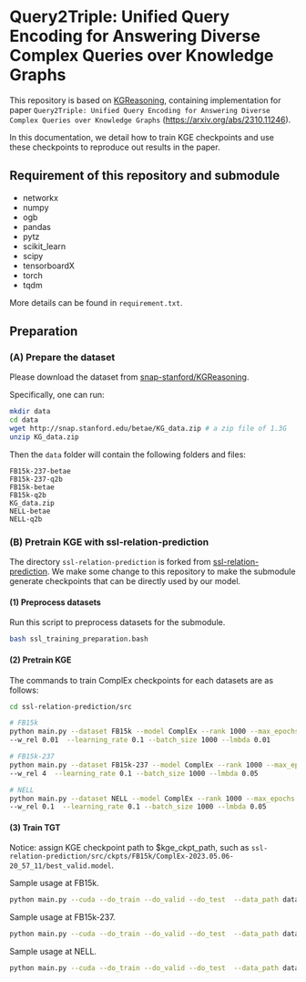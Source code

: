 # Query2Triple: Unified Query Encoding for Answering Diverse Complex Queries over Knowledge Graphs


This repository is based on [KGReasoning](https://github.com/snap-stanford/KGReasoning), containing implementation for paper `Query2Triple: Unified Query Encoding for Answering Diverse Complex Queries over Knowledge Graphs` (https://arxiv.org/abs/2310.11246).

In this documentation, we detail how to train KGE checkpoints and use these checkpoints to reproduce out results in the paper.

## Requirement of this repository and submodule
- networkx
- numpy
- ogb
- pandas
- pytz
- scikit_learn
- scipy
- tensorboardX
- torch
- tqdm

More details can be found in `requirement.txt`.

## Preparation

### (A) Prepare the dataset

Please download the dataset from  [snap-stanford/KGReasoning](https://github.com/snap-stanford/KGReasoning).

Specifically, one can run:
```bash
mkdir data
cd data
wget http://snap.stanford.edu/betae/KG_data.zip # a zip file of 1.3G
unzip KG_data.zip
```

Then the `data` folder will contain the following folders and files:
```
FB15k-237-betae
FB15k-237-q2b
FB15k-betae
FB15k-q2b
KG_data.zip
NELL-betae
NELL-q2b
```

### (B) Pretrain KGE with ssl-relation-prediction
The directory `ssl-relation-prediction` is forked from [ssl-relation-prediction](https://github.com/facebookresearch/ssl-relation-prediction).
We make some change to this repository to make the submodule generate checkpoints that can be directly used by our model.

#### (1) Preprocess datasets

Run this script to preprocess datasets for the submodule.
```bash
bash ssl_training_preparation.bash
```

#### (2) Pretrain KGE

The commands to train ComplEx checkpoints for each datasets are as follows:
```bash
cd ssl-relation-prediction/src

# FB15k
python main.py --dataset FB15k --model ComplEx --rank 1000 --max_epochs 200 --score_rel True \
--w_rel 0.01  --learning_rate 0.1 --batch_size 1000 --lmbda 0.01

# FB15k-237
python main.py --dataset FB15k-237 --model ComplEx --rank 1000 --max_epochs 200 --score_rel True \
--w_rel 4  --learning_rate 0.1 --batch_size 1000 --lmbda 0.05

# NELL
python main.py --dataset NELL --model ComplEx --rank 1000 --max_epochs 200 --score_rel True \
--w_rel 0.1  --learning_rate 0.1 --batch_size 1000 --lmbda 0.05
```

#### (3) Train TGT
Notice: assign KGE checkpoint path to $kge_ckpt_path, such as `ssl-relation-prediction/src/ckpts/FB15k/ComplEx-2023.05.06-20_57_11/best_valid.model`. 


Sample usage at FB15k.
```bash
python main.py --cuda --do_train --do_valid --do_test  --data_path data/FB15k-betae --kge_ckpt_path $kge_ckpt_path -b 1024 -n 512 -de 2000 -dr 2000 -lr 0.0004 --label_smoothing 0.4 --cpu_num 5 --geo complex --num_hidden_layers 6 --num_attention_heads 16 --hidden_size 768 --intermediate_size 768 --token_embeddings 0 --hidden_dropout_prob 0.1 --warm_up_steps 20000 --max_steps 200000 --valid_steps 5000 --tasks 1p.2p.3p.2i.3i.ip.pi.2u.up.2in.3in.inp.pin.pni --prefix logs
```

Sample usage at FB15k-237.
```bash
python main.py --cuda --do_train --do_valid --do_test  --data_path data/FB15k-237-betae --kge_ckpt_path $kge_ckpt_path -b 1024 -n 512 -de 2000 -dr 2000 -lr 0.0004 --label_smoothing 0.6 --cpu_num 5 --geo complex --num_hidden_layers 6 --num_attention_heads 16 --hidden_size 768 --intermediate_size 768 --token_embeddings 0 --hidden_dropout_prob 0.1 --warm_up_steps 20000 --max_steps 200000 --valid_steps 5000 --tasks 1p.2p.3p.2i.3i.ip.pi.2u.up.2in.3in.inp.pin.pni --prefix logs
```

Sample usage at NELL.
```bash
python main.py --cuda --do_train --do_valid --do_test  --data_path data/NELL --kge_ckpt_path $kge_ckpt_path -b 1024 -n 512 -de 2000 -dr 2000 -lr 0.0005 --label_smoothing 0.6 --cpu_num 5 --geo complex --num_hidden_layers 6 --num_attention_heads 12 --hidden_size 768 --intermediate_size 768 --token_embeddings 0 --hidden_dropout_prob 0.1 --warm_up_steps 20000 --max_steps 200000 --valid_steps 5000 --tasks 1p.2p.3p.2i.3i.ip.pi.2u.up.2in.3in.inp.pin.pni --prefix logs
```
